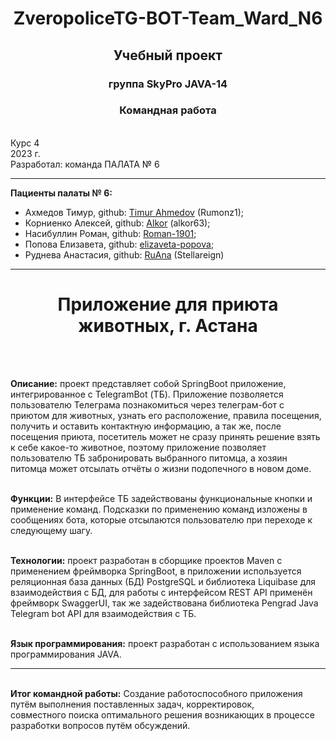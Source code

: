 <h1 align="center"> ZveropoliceTG-BOT-Team_Ward_N6 </h2>
<h2 align="center"> Учебный проект</h2>
<h3 align="center"> группа SkyPro JAVA-14</h3>
<h3 align="center"> Командная работа </h3>
<br /> Курс 4
<br /> 2023 г.
<br /> Разработал: команда ПАЛАТА № 6 

*****************************

**Пациенты палаты № 6:**

 * Ахмедов Тимур, github: [Timur Ahmedov](https://github.com/Rumonz1) (Rumonz1);
 * Корниенко Алексей, github: [Alkor](https://github.com/alkor63) (alkor63);
 * Насибуллин Роман, github: [Roman-1901](https://github.com/Roman-1901);
 * Попова Елизавета, github: [elizaveta-popova](https://github.com/elizaveta-popova);
 * Руднева Анастасия, github: [RuAna](https://github.com/Stellareign) (Stellareign)
   
*****************************

<h1 align="center">Приложение для приюта животных, г. Астана</h1>
<br />
<br />

 **Описание:** проект представляет собой SpringBoot приложение, интегрированное с TelegramBot (ТБ).
Приложение позволяется пользователю Телеграма познакомиться через телеграм-бот с приютом для животных, 
узнать его расположение, правила посещения, получить и оставить контактную информацию, а так же, после посещения приюта,
посетитель может не сразу принять решение взять к себе какое-то животное, поэтому приложение позволяет пользователю
ТБ забронировать выбранного питомца, а хозяин питомца может отсылать отчёты о жизни подопечного в новом доме.
<br />

<br /> **Функции:** В интерфейсе ТБ задействованы функциональные кнопки и применение команд. Подсказки по применению команд 
изложены в сообщениях бота, которые отсылаются пользователю при переходе к следующему шагу.
<br />

<br /> **Технологии:** проект разработан в сборщике проектов Maven с применением фреймворка SpringBoot, в приложении 
используется реляционная база данных (БД) PostgreSQL и библиотека Liquibase для взаимодействия с БД, для работы 
с интерфейсом REST API применён фреймворк SwaggerUI, так же задействована библиотека Pengrad Java Telegram bot API 
для взаимодействия с ТБ.
<br />

<br /> **Язык программирования:** проект разработан с использованием языка программирования JAVA.

*****************************

<br /> **Итог командной работы:** Создание работоспособного приложения путём выполнения поставленных задач, корректировок,  
совместного поиска оптимального решения возникающих в процессе разработки вопросов путём обсуждений.
